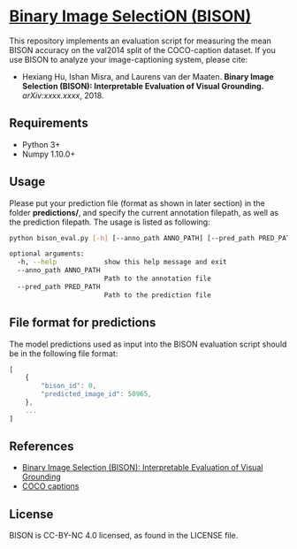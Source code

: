 # [Binary Image SelectiON (BISON)](https://hexiang-hu.github.io/bison)

This repository implements an evaluation script for measuring the mean BISON accuracy on the val2014 split of the COCO-caption dataset. If you use BISON to analyze your image-captioning system, please cite:

- Hexiang Hu, Ishan Misra, and Laurens van der Maaten. **Binary Image Selection (BISON): Interpretable Evaluation of Visual Grounding.** _arXiv:xxxx.xxxx_, 2018.

## Requirements

- Python 3+
- Numpy 1.10.0+

## Usage

Please put your prediction file (format as shown in later section) in the folder **predictions/**, and specify the current annotation filepath, as well as the prediction filepath. The usage is listed as following:

```bash
python bison_eval.py [-h] [--anno_path ANNO_PATH] [--pred_path PRED_PATH]

optional arguments:
  -h, --help            show this help message and exit
  --anno_path ANNO_PATH
                        Path to the annotation file
  --pred_path PRED_PATH
                        Path to the prediction file
```

## File format for predictions

The model predictions used as input into the BISON evaluation script should be in the following file format:

```javascript
[
	{
		"bison_id": 0,
		"predicted_image_id": 50965,
	},
	...
]
```

## References

- [Binary Image Selection (BISON): Interpretable Evaluation of Visual Grounding](https://hexiang-hu.github.io/bison)
- [COCO captions](https://github.com/tylin/coco-caption)

## License
BISON is CC-BY-NC 4.0 licensed, as found in the LICENSE file.
